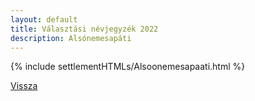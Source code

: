 ```yaml
---
layout: default
title: Választási névjegyzék 2022
description: Alsónemesapáti
---
```


{% include settlementHTMLs/Alsoonemesapaati.html %}

[Vissza](./)